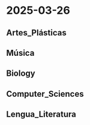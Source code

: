 # 2025-03-26 <!-- markmap: foldAll -->

## Artes_Plásticas

## Música

## Biology

## Computer_Sciences

## Lengua_Literatura

